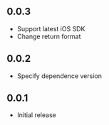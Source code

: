 ## 0.0.3

* Support latest iOS SDK
* Change return format

## 0.0.2

* Specify dependence version

## 0.0.1

* Initial release
